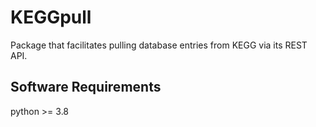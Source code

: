 # KEGGpull
Package that facilitates pulling database entries from KEGG via its REST API.
## Software Requirements
python >= 3.8
